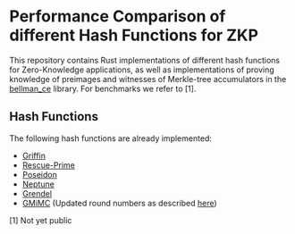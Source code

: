 # Performance Comparison of different Hash Functions for ZKP

This repository contains Rust implementations of different hash functions for Zero-Knowledge applications, as well as implementations of proving knowledge of preimages and witnesses of Merkle-tree accumulators in the [bellman_ce](https://github.com/matter-labs/bellman) library. For benchmarks we refer to [1].

## Hash Functions

The following hash functions are already implemented:

- [Griffin](???)
- [Rescue-Prime](https://www.esat.kuleuven.be/cosic/publications/article-3259.pdf)
- [Poseidon](https://eprint.iacr.org/2019/458.pdf)
- [Neptune](https://eprint.iacr.org/2021/1695.pdf)
- [Grendel](https://eprint.iacr.org/2021/984.pdf)
- [GMiMC](https://eprint.iacr.org/2019/397.pdf) (Updated round numbers as described [here](https://eprint.iacr.org/2021/267.pdf))

[1] Not yet public
